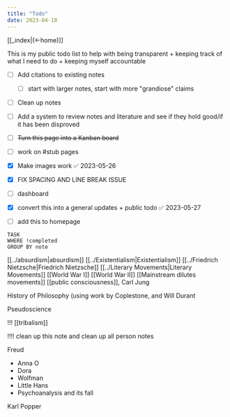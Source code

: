 ```yaml
---
title: "Todo"
date: 2023-04-18
---
```


[[_index|(←home)]]

This is my public todo list to help with being transparent + keeping track of what I need to do + keeping myself accountable 

- [ ] Add citations to existing notes 
	- [ ] start with larger notes, start with more "grandiose" claims 

- [ ] Clean up notes 

- [ ] Add a system to review notes and literature and see if they hold good/if it has been disproved 


- [ ] ~~Turn this page into a Kanban board~~
- [ ] work on #stub pages 

- [x] Make images work ✅ 2023-05-26

- [x] FIX SPACING AND LINE BREAK ISSUE      
- [ ] dashboard
- [x] convert this into a general updates + public todo ✅ 2023-05-27
- [ ]  add this to homepage

```dataview
TASK 
WHERE !completed
GROUP BY note

```

[[../absurdism|absurdism]]
[[../Existentialism|Existentialism]]
[[../Friedrich Nietzsche|Friedrich Nietzsche]]
[[../Literary Movements|Literary Movements]]
[[World War I]]
[[World War II]]
[[Mainstream dilutes movements]]
[[public consciousness]], Carl Jung

History of Philosophy
(using work by Coplestone, and Will Durant

Pseudoscience


!!! [[tribalism]]

!!!! clean up this note and clean up all person notes

Freud
- Anna O
- Dora
- Wolfman
- Little Hans
- Psychoanalysis and its fall

Karl Popper